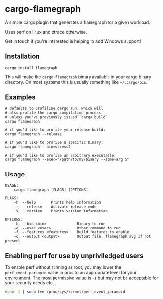 # cargo-flamegraph

A simple cargo plugin that generates a flamegraph
for a given workload.

Uses perf on linux and dtrace otherwise.

Get in touch if you're interested in helping to add
Windows support!

## Installation

```
cargo install flamegraph
```

This will make the `cargo-flamegraph` binary
available in your cargo binary directory.
On most systems this is usually something
like `~/.cargo/bin`.

## Examples

```
# defaults to profiling cargo run, which will
# also profile the cargo compilation process
# unless you've previously issued `cargo build`
cargo flamegraph

# if you'd like to profile your release build:
cargo flamegraph --release

# if you'd like to profile a specific binary:
cargo flamegraph --bin=stress2

# if you'd like to profile an arbitrary executable:
cargo flamegraph --exec="/path/to/my/binary --some-arg 5"
```

## Usage

```
USAGE:
    cargo flamegraph [FLAGS] [OPTIONS]

FLAGS:
    -h, --help       Prints help information
    -r, --release    Activate release mode
    -V, --version    Prints version information

OPTIONS:
    -b, --bin <bin>              Binary to run
    -e, --exec <exec>            Other command to run
    -f, --features <features>    Build features to enable
    -o, --output <output>        Output file, flamegraph.svg if not present
```

## Enabling perf for use by unpriviledged users

To enable perf without running as root, you may
lower the `perf_event_paranoid` value in proc
to an appropriate level for your environment.
The most permissive value is `-1` but may not
be acceptable for your security needs etc...

```bash
echo -1 | sudo tee /proc/sys/kernel/perf_event_paranoid
```
